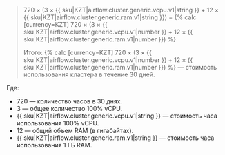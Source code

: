 > 720 × (3 × {{ sku|KZT|airflow.cluster.generic.vcpu.v1|string }} + 12 × {{ sku|KZT|airflow.cluster.generic.ram.v1|string }}) = {% calc [currency=KZT] 720 × (3 × {{ sku|KZT|airflow.cluster.generic.vcpu.v1|number }} + 12 × {{ sku|KZT|airflow.cluster.generic.ram.v1|number }}) %}
>
> Итого: {% calc [currency=KZT] 720 × (3 × {{ sku|KZT|airflow.cluster.generic.vcpu.v1|number }} + 12 × {{ sku|KZT|airflow.cluster.generic.ram.v1|number }}) %} — стоимость использования кластера в течение 30 дней.

Где:
* 720 — количество часов в 30 днях.
* 3 — общее количество 100% vCPU.
* {{ sku|KZT|airflow.cluster.generic.vcpu.v1|string }} — стоимость часа использования 100% vCPU.
* 12 — общий объем RAM (в гигабайтах).
* {{ sku|KZT|airflow.cluster.generic.ram.v1|string }} — стоимость часа использования 1 ГБ RAM.